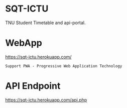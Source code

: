 # SQT-ICTU
TNU Student Timetable and api-portal.

# WebApp
https://sqt-ictu.herokuapp.com/
```
Support PWA - Progressive Web Application Technology
```

# API Endpoint
https://sqt-ictu.herokuapp.com/api.php
